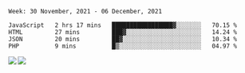 <!--START_SECTION:waka-->
```text
Week: 30 November, 2021 - 06 December, 2021

JavaScript   2 hrs 17 mins   █████████████████▓░░░░░░░   70.15 % 
HTML         27 mins         ███▓░░░░░░░░░░░░░░░░░░░░░   14.24 % 
JSON         20 mins         ██▓░░░░░░░░░░░░░░░░░░░░░░   10.34 % 
PHP          9 mins          █▒░░░░░░░░░░░░░░░░░░░░░░░   04.97 % 
```
<!--END_SECTION:waka-->
<a href="https://github.com/anuraghazra/github-readme-stats">
  <img align="left" src="https://github-readme-stats.vercel.app/api?username=Tanesan&count_private=true&show_icons=true" />
<img align="left" src="https://github-readme-stats.vercel.app/api/top-langs/?username=Tanesan" />
</a>
